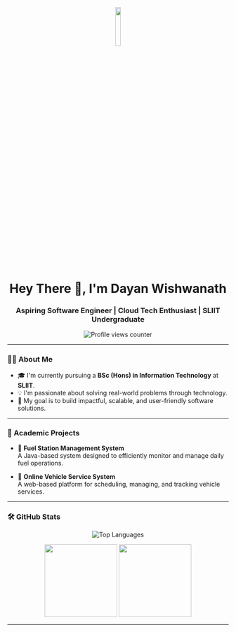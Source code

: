<div align="center">
  <img src = "https://media0.giphy.com/media/v1.Y2lkPTc5MGI3NjExbTljNTN5cWY0YmFvZ2xic3g2a205N2kxNzY4NnU5cWZrZzVhc2YxcyZlcD12MV9pbnRlcm5hbF9naWZfYnlfaWQmY3Q9Zw/HCevnBRJE6Z6n2VqlG/giphy.gif" width = 15%>
</div>


<h1 align="center">Hey There 👋, I'm Dayan Wishwanath</h1>
<h3 align="center">Aspiring Software Engineer | Cloud Tech Enthusiast | SLIIT Undergraduate</h3>

<p align="center">
  <img src="https://komarev.com/ghpvc/?username=dayanwishwanath&label=Profile%20Views&color=0e75b6&style=flat" alt="Profile views counter" />
</p>

---

### 👨‍💻 About Me

- 🎓 I'm currently pursuing a **BSc (Hons) in Information Technology** at **SLIIT**. 
- 💡 I'm passionate about solving real-world problems through technology.  
- 🚀 My goal is to build impactful, scalable, and user-friendly software solutions.

---

### 📘 Academic Projects

- 🔧 **Fuel Station Management System**  
  A Java-based system designed to efficiently monitor and manage daily fuel operations.
  
- 🚗 **Online Vehicle Service System**  
  A web-based platform for scheduling, managing, and tracking vehicle services.

---

### 🛠️ GitHub Stats

<p align="center">
  <img src="https://github-readme-stats.vercel.app/api/top-langs?username=dayanwishwanathr&show_icons=true&locale=en&layout=compact&theme=github_dark" alt="Top Languages" />
</p>

<p align="center">
  <img src="https://github-readme-stats.vercel.app/api?username=dayanwishwanathr&show_icons=true&locale=en&theme=github_dark" height="165" />
  <img src="https://github-readme-streak-stats.herokuapp.com/?user=dayanwishwanathr&theme=github-dark-blue" height="165" />
</p>

---
